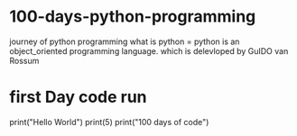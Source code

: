 # 100-days-python-programming
journey of python programming
what is python = python is an object_oriented programming language. which is delevloped by GuIDO van  Rossum
# first Day code run
print("Hello World")
print(5)
print("100 days of code")
